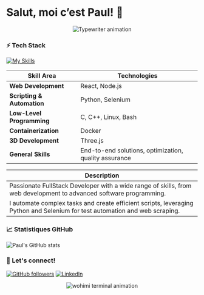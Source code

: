# Salut, moi c’est Paul! 👋

<p align="center">
  <img src="https://readme-typing-svg.demolab.com?font=Fira+Code&size=26&duration=4000&pause=1000&color=00FFAA&center=true&vCenter=true&width=600&height=50&lines=FullStack+Developer;Student+at+42;Coding+my+way+to+the+top!" alt="Typewriter animation" />
</p>


### ⚡️ Tech Stack

[![My Skills](https://skillicons.dev/icons?i=docker,c,cpp,linux,bash,react,threejs,nodejs,django,python,selenium)](https://skillicons.dev)

| **Skill Area**                | **Technologies**                                               |
|------------------------------|--------------------------------------------------------------|
| **Web Development**           | React, Node.js                                               |
| **Scripting & Automation**    | Python, Selenium                                             |
| **Low-Level Programming**     | C, C++, Linux, Bash                                         |
| **Containerization**          | Docker                                                       |
| **3D Development**            | Three.js                                                    |
| **General Skills**            | End-to-end solutions, optimization, quality assurance       |

| **Description**                                                                                                           |
|---------------------------------------------------------------------------------------------------------------------------|
| Passionate FullStack Developer with a wide range of skills, from web development to advanced software programming.       |
| I automate complex tasks and create efficient scripts, leveraging Python and Selenium for test automation and web scraping. |

### 📈 Statistiques GitHub

![Paul's GitHub stats](https://github-readme-stats.vercel.app/api?username=PaulSchemith&show_icons=true&theme=radical)

### 🚀 Let's connect!

  <a href="https://github.com/PaulSchemith"><img src="https://img.shields.io/github/followers/PaulSchemith?style=social" alt="GitHub followers" /></a>
  <a href="https://www.linkedin.com/in/paul-schemith/"><img src="https://img.shields.io/badge/LinkedIn-0077B5?style=social&logo=linkedin&logoColor=white" alt="LinkedIn" /></a>

<p align="center">
  <img src="https://media4.giphy.com/media/v1.Y2lkPTc5MGI3NjExcDdoaGJydDJzeDFlajhqcTRsZjF2Z2FoNzh4dnR2MWxpMDhyNW1xcCZlcD12MV9pbnRlcm5hbF9naWZfYnlfaWQmY3Q9Zw/78XCFBGOlS6keY1Bil/giphy.gif" alt="wohimi terminal animation" />
</p>
